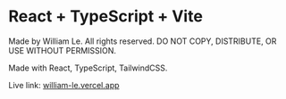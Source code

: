 # React + TypeScript + Vite

Made by William Le. All rights reserved. DO NOT COPY, DISTRIBUTE, OR USE WITHOUT PERMISSION.

Made with React, TypeScript, TailwindCSS.

Live link: [william-le.vercel.app](https://william-le.vercel.app)
